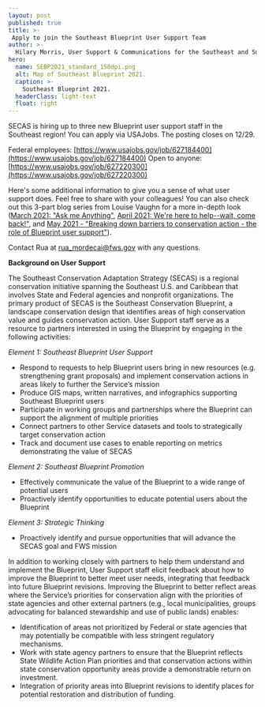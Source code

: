 ```yaml
---
layout: post
published: true
title: >-
 Apply to join the Southeast Blueprint User Support Team
author: >-
  Hilary Morris, User Support & Communications for the Southeast and South Atlantic Blueprints
hero:
  name: SEBP2021_standard_150dpi.png
  alt: Map of Southeast Blueprint 2021.
  caption: >-
    Southeast Blueprint 2021.
  headerClass: light-text
  float: right
---
```

SECAS is hiring up to three new Blueprint user support staff in the Southeast region! You can apply via USAJobs. The posting closes on 12/29.

Federal employees: [https://www.usajobs.gov/job/627184400](https://www.usajobs.gov/job/627184400)
Open to anyone:  [https://www.usajobs.gov/job/627220300](https://www.usajobs.gov/job/627220300)

Here's some additional information to give you a sense of what user support does. Feel free to share with your colleagues! You can also check out this 3-part blog series from Louise Vaughn for a more in-depth look ([March 2021: "Ask me Anything"](https://secassoutheast.org/2021/03/12/ask-me-anything.html), [April 2021: We're here to help--wait, come back!"](https://secassoutheast.org/2021/04/25/here-to-help-wait-come-back.html), and [May 2021 - "Breaking down barriers to conservation action - the role of Blueprint user support"](https://secassoutheast.org/2021/05/26/Breaking-down-barriers-to-conservation-action-The-role-of-Blueprint-user-support.html)).<!--more-->

Contact Rua at rua_mordecai@fws.gov with any questions.

**Background on User Support**

The Southeast Conservation Adaptation Strategy (SECAS) is a regional conservation initiative spanning the Southeast U.S. and Caribbean that involves State and Federal agencies and nonprofit organizations. The primary product of SECAS is the Southeast Conservation Blueprint, a landscape conservation design that identifies areas of high conservation value and guides conservation action. User Support staff serve as a resource to partners interested in using the Blueprint by engaging in the following activities:

_Element 1: Southeast Blueprint User Support_

- Respond to requests to help Blueprint users bring in new resources (e.g. strengthening grant proposals) and implement conservation actions in areas likely to further the Service’s mission  
- Produce GIS maps, written narratives, and infographics supporting Southeast Blueprint users  
- Participate in working groups and partnerships where the Blueprint can support the alignment of multiple priorities
- Connect partners to other Service datasets and tools to strategically target conservation action
- Track and document use cases to enable reporting on metrics demonstrating the value of SECAS

_Element 2: Southeast Blueprint Promotion_

- Effectively communicate the value of the Blueprint to a wide range of potential users
- Proactively identify opportunities to educate potential users about the Blueprint

_Element 3: Strategic Thinking_

- Proactively identify and pursue opportunities that will advance the SECAS goal and FWS mission

In addition to working closely with partners to help them understand and implement the Blueprint, User Support staff elicit feedback about how to improve the Blueprint to better meet user needs, integrating that feedback into future Blueprint revisions. Improving the Blueprint to better reflect areas where the Service’s priorities for conservation align with the priorities of state agencies and other external partners (e.g., local municipalities, groups advocating for balanced stewardship and use of public lands) enables:

- Identification of areas not prioritized by Federal or state agencies that may potentially be compatible with less stringent regulatory mechanisms.
- Work with state agency partners to ensure that the Blueprint reflects State Wildlife Action Plan priorities and that conservation actions within state conservation opportunity areas provide a demonstrable return on investment.
- Integration of priority areas into Blueprint revisions to identify places for potential restoration and distribution of funding.
